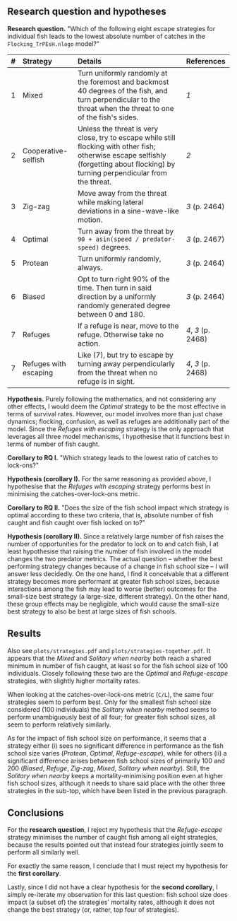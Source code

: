 ## Research question and hypotheses

**Research question.** "Which of the following eight escape
strategies for individual fish leads to the lowest absolute number of catches in the
`Flocking_TrPEsH.nlogo` model?"

| #   | Strategy | Details | References |
| :-- | :------- | :------ | :--------- |
| 1 | Mixed | Turn uniformly randomly at the foremost and backmost 40 degrees of the fish, and turn perpendicular to the threat when the threat to one of the fish's sides. | _1_ |
| 2 | Cooperative-selfish | Unless the threat is very close, try to escape while still flocking with other fish; otherwise escape selfishly (forgetting about flocking) by turning perpendicular from the threat. | _2_ |
| 3 | Zig-zag | Move away from the threat while making lateral deviations in a sine-wave-like motion. | _3_ (p. 2464) |
| 4 | Optimal | Turn away from the threat by `90 + asin(speed / predator-speed)` degrees. | _3_ (p. 2467) |
| 5 | Protean | Turn uniformly randomly, always. | _3_ (p. 2464) |
| 6 | Biased | Opt to turn right 90% of the time. Then turn in said direction by a uniformly randomly generated degree between 0 and 180. | _3_ (p. 2464) |
| 7 | Refuges | If a refuge is near, move to the refuge. Otherwise take no action. | _4_, _3_ (p. 2468) |
| 7 | Refuges with escaping | Like (7), but try to escape by turning away perpendicularly from the threat when no refuge is in sight. | _4_, _3_ (p. 2468) |

**Hypothesis.** Purely following the mathematics, and not considering any other effects,
I would deem the _Optimal_ strategy to be the most effective
in terms of survival rates. However, our model involves more than just chase dynamics;
flocking, confusion, as well as refuges are additionally part of the model. Since
the _Refuges with escaping_ strategy is the only approach that leverages all three
model mechanisms, I hypothesise that it functions best in terms of number of fish caught.

**Corollary to RQ I.** "Which strategy leads to the lowest ratio of catches to lock-ons?"

**Hypothesis (corollary I).** For the same reasoning as provided above, I hypothesise
that the _Refuges with escaping_ strategy performs best in minimising the catches-over-lock-ons
metric.

**Corollary to RQ II.** "Does the size of the fish school impact which strategy is optimal according
to these two criteria, that is, absolute number of fish caught and fish caught over fish locked on to?"

**Hypothesis (corollary II).** Since a relatively large number of fish raises the number of
opportunities for the predator to lock on to and catch fish, I at least hypothesise that
raising the number of fish involved in the model changes the two predator metrics. The actual
question – whether the best performing strategy changes because of a change in fish school size –
I will answer less decidedly. On the one hand, I find it conceivable that a different strategy
becomes more performant at greater fish school sizes, because interactions among the fish may lead to
worse (better) outcomes for the small-size best strategy (a large-size, different strategy).
On the other hand, these group effects may be negligible, which would cause the small-size
best strategy to also be best at large sizes of fish schools.

## Results

Also see `plots/strategies.pdf` and `plots/strategies-together.pdf`. It appears that the _Mixed_ and
_Solitary when nearby_ both reach a shared minimum in number of fish caught, at least so for the fish school size of
100 individuals. Closely following these two are the _Optimal_ and _Refuge-escape_ strategies, with slightly higher
mortality rates.

When looking at the catches-over-lock-ons metric (`C/L`), the same four strategies seem to perform best. Only for
the smallest fish school size considered (100 individuals) the _Solitary when nearby_ method seems to perform
unambiguously best of all four; for greater fish school sizes, all seem to perform relatively similarly.

As for the impact of fish school size on performance, it seems that a strategy either (i) sees no significant difference
in performance as the fish school size varies (_Protean_, _Optimal_, _Refuge-escape_), while for others (ii) a
significant difference arises between fish school sizes of primarily 100 and 200 (_Biased_, _Refuge_, _Zig-zag_,
_Mixed_, _Solitary when nearby_). Still, the _Solitary when nearby_ keeps a mortality-minimising position even at
higher fish school sizes, although it needs to share said place with the other three strategies in the sub-top,
which have been listed in the previous paragraph.

## Conclusions

For the **research question**, I reject my hypothesis that the _Refuge-escape_ strategy minimises the number of
caught fish among all eight strategies, because the results pointed out that instead four strategies jointly seem to
perform all similarly well.

For exactly the same reason, I conclude that I must reject my hypothesis for the **first corollary**.

Lastly, since I did not have a clear hypothesis for the **second corollary**, I simply re-iterate my observation for
this last question: fish school size does impact (a subset of) the strategies' mortality rates, although it does
not change the best strategy (or, rather, top four of strategies).
